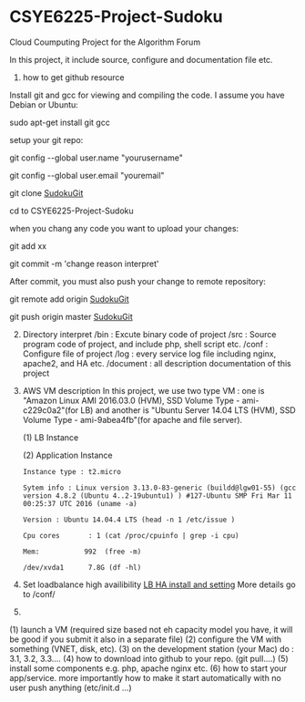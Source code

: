 # CSYE6225-Project-Sudoku
Cloud Coumputing Project for the Algorithm Forum

In this project, it include source, configure and documentation file etc.


1. how to get github resource 

Install git and gcc for viewing and compiling the code. I assume you have Debian or Ubuntu:

sudo apt-get install git gcc

setup your git repo:

git config --global user.name "yourusername"

git config --global user.email "youremail"

git clone [SudokuGit](https://github.com/mchzh/CSYE6225-Project-Sudoku.git)

cd to CSYE6225-Project-Sudoku

when you chang any code you want to upload your changes:

git add xx

git commit -m 'change reason interpret'

After commit, you must also push your change to remote repository:

git remote add origin [SudokuGit](https://github.com/mchzh/CSYE6225-Project-Sudoku.git)

git push origin master
[SudokuGit](https://github.com/mchzh/CSYE6225-Project-Sudoku.git)

2. Directory interpret
   /bin : Excute binary code of project
   /src : Source program code of project, and include php, shell script etc.
   /conf : Configure file of project
   /log : every service log file including nginx, apache2, and HA etc.
   /document : all description documentation of this project

3. AWS VM description
   In this project, we use two type VM : one is "Amazon Linux AMI 2016.03.0 (HVM), SSD Volume Type - ami-c229c0a2"(for LB) and another is "Ubuntu Server 14.04 LTS (HVM), SSD Volume Type - ami-9abea4fb"(for apache and file server).
   
   (1) LB Instance

   (2) Application Instance
   
       Instance type : t2.micro
       
       Sytem info : Linux version 3.13.0-83-generic (buildd@lgw01-55) (gcc version 4.8.2 (Ubuntu 4..2-19ubuntu1) ) #127-Ubuntu SMP Fri Mar 11 00:25:37 UTC 2016 (uname -a)
       
       Version : Ubuntu 14.04.4 LTS (head -n 1 /etc/issue )
       
       Cpu cores       : 1 (cat /proc/cpuinfo | grep -i cpu)
       
       Mem:           992  (free -m)
       
       /dev/xvda1      7.8G (df -hl)

4. Set loadbalance high availibility
   [LB HA install and setting](https://aws.amazon.com/articles/2127188135977316)
   More details go to /conf/
5. 


(1) launch a VM (required size based not eh capacity model you have, it will be good if you submit it also in a separate file) (2) configure the VM with something (VNET, disk, etc). (3) on the development station (your Mac) do : 3.1, 3.2, 3.3….
(4) how to download into github to your repo. (git pull….) (5) install some components e.g. php, apache nginx etc. (6) how to start your app/service. more importantly how to make it start automatically with no user push anything (etc/init.d …)

